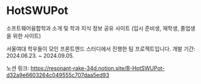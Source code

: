 # HotSWUPot

소프트웨어융합학과 소개 및 학과 지식 정보 공유 사이트 (입시 준비생, 재학생, 졸업생을 위한 사이트)

서울여대 학우들이 모인 프론트엔드 스터디에서 진행한 팀 프로젝트입니다.
개발 기간: 2024.06.23. ~ 2024.09.05.

노션 링크:
https://resonant-rake-34d.notion.site/B-HotSWUPot-d32a9e6603264c049555c707daa5ed93
